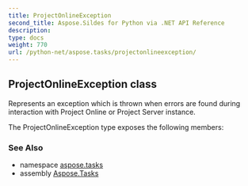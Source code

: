 ```yaml
---
title: ProjectOnlineException
second_title: Aspose.Sildes for Python via .NET API Reference
description: 
type: docs
weight: 770
url: /python-net/aspose.tasks/projectonlineexception/
---
```


## ProjectOnlineException class

Represents an exception which is thrown when errors are found during interaction with Project Online or Project Server instance.

The ProjectOnlineException type exposes the following members:

### See Also

* namespace [aspose.tasks](../../aspose.tasks/)
* assembly [Aspose.Tasks](/tasks/python-net/)

